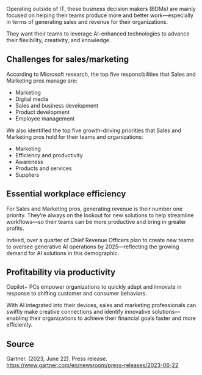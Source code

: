 Operating outside of IT, these business decision makers (BDMs) are mainly focused on helping their teams produce more and better work—especially in terms of generating sales and revenue for their organizations.

They want their teams to leverage AI-enhanced technologies to advance their flexibility, creativity, and knowledge.

## Challenges for sales/marketing

According to Microsoft research, the top five responsibilities that Sales and Marketing pros manage are:

- Marketing
- Digital media
- Sales and business development
- Product development
- Employee management

We also identified the top five growth-driving priorities that Sales and Marketing pros hold for their teams and organizations:

- Marketing
- Efficiency and productivity
- Awareness
- Products and services
- Suppliers

## Essential workplace efficiency

For Sales and Marketing pros, generating revenue is their number one priority. They’re always on the lookout for new solutions to help streamline workflows—so their teams can be more productive and bring in greater profits.

Indeed, over a quarter of Chief Revenue Officers plan to create new teams to oversee generative AI operations by 2025—reflecting the growing demand for AI solutions in this demographic.

## Profitability via productivity

Copilot+ PCs empower organizations to quickly adapt and innovate in response to shifting customer and consumer behaviors.

With AI integrated into their devices, sales and marketing professionals can swiftly make creative connections and identify innovative solutions—enabling their organizations to achieve their financial goals faster and more efficiently.

## Source

Gartner. (2023, June 22). Press release. https://www.gartner.com/en/newsroom/press-releases/2023-06-22